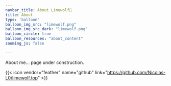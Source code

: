 ```yaml
---
navbar_title: About Limewolf🐺
title: About
type: 'balloon'
balloon_img_src: "limewolf.png"
balloon_img_src_dark: "limewolf.png"
balloon_circle: true
balloon_resources: "about_content"
zooming_js: false

---
```

About me... page under construction.

{{< icon vendor="feather" name="github" link="https://github.com/Nicolas-L0/limewolf.top" >}}
